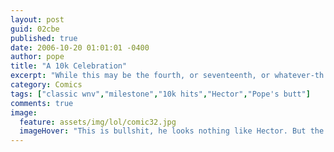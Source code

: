 ```yaml
---
layout: post
guid: 02cbe
published: true
date: 2006-10-20 01:01:01 -0400
author: pope
title: "A 10k Celebration"
excerpt: "While this may be the fourth, or seventeenth, or whatever-th iteration of WNV, we still maintain celebrations of previous milestones for our own posterity. To those who gave us our first ten thousand hits, we thank you. And we also apologize for this. And everything, really. "
category: Comics
tags: ["classic wnv","milestone","10k hits","Hector","Pope's butt"]
comments: true 
image:
  feature: assets/img/lol/comic32.jpg
  imageHover: "This is bullshit, he looks nothing like Hector. But the rest is accurate."
---
```


